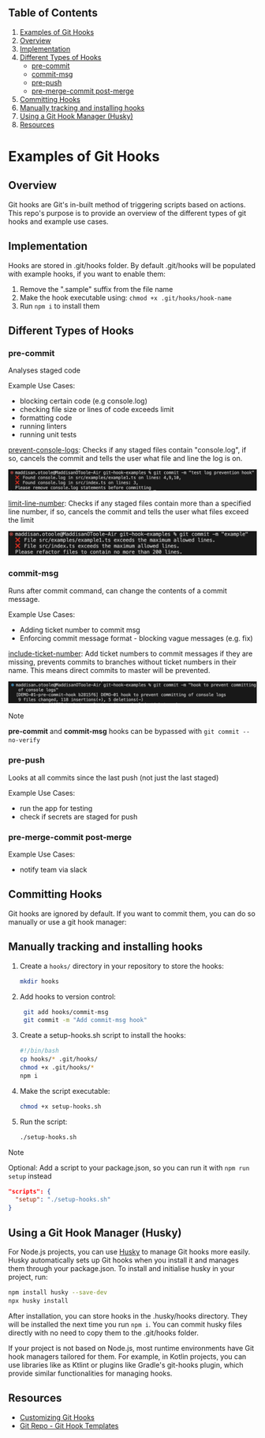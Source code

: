 ## Table of Contents

1. [Examples of Git Hooks](#examples-of-git-hooks)
2. [Overview](#overview)
3. [Implementation](#implementation)
4. [Different Types of Hooks](#different-types-of-hooks)
   - [pre-commit](#pre-commit)
   - [commit-msg](#commit-msg)
   - [pre-push](#pre-push)
   - [pre-merge-commit post-merge](#pre-merge-commit-post-merge)
5. [Committing Hooks](#committing-hooks)
6. [Manually tracking and installing hooks](#manually-tracking-and-installing-hooks)
7. [Using a Git Hook Manager (Husky)](#using-a-git-hook-manager-husky)
8. [Resources](#resources)


# Examples of Git Hooks

## Overview
Git hooks are Git's in-built method of triggering scripts based on actions. This repo's purpose is to provide an overview of the different types of git hooks and example use cases.

## Implementation
Hooks are stored in .git/hooks folder. 
By default .git/hooks will be populated with example hooks, if you want to enable them:
1. Remove the ".sample" suffix from the file name
2. Make the hook executable using: `chmod +x .git/hooks/hook-name`
3. Run `npm i` to install them

## Different Types of Hooks
### pre-commit
Analyses staged code

Example Use Cases: 
- blocking certain code (e.g console.log)
- checking file size or lines of code exceeds limit
- formatting code
- running linters
- running unit tests

[prevent-console-logs](hooks/examples/pre-commit.prevent-console-logs):
Checks if any staged files contain "console.log", if so, cancels the commit and tells the user what file and line the log is on.

![pre-commit example - prevent console logs](screenshots/prevent-console-logs.png)

[limit-line-number](hooks/examples/pre-commit.limit-line-number):
Checks if any staged files contain more than a specified line number, if so, cancels the commit and tells the user what files exceed the limit

![pre-commit example - limit line number](screenshots/limit-line-number.png)

### commit-msg
Runs after commit command, can change the contents of a commit message.

Example Use Cases: 
- Adding ticket number to commit msg
- Enforcing commit message format - blocking vague messages (e.g. fix)

[include-ticket-number](hooks/examples/commit-msg.include-ticket-number):
Add ticket numbers to commit messages if they are missing, prevents commits to branches without ticket numbers in their name. This means direct commits to master will be prevented. 

![commit-msg example - include ticket number](screenshots/include-ticket-number.png)

> [!NOTE]
> **pre-commit** and **commit-msg** hooks can be bypassed with `git commit --no-verify`

### pre-push
Looks at all commits since the last push (not just the last staged)

Example Use Cases: 
- run the app for testing
- check if secrets are staged for push

### pre-merge-commit post-merge

Example Use Cases: 
- notify team via slack

## Committing Hooks

Git hooks are ignored by default. If you want to commit them, you can do so manually or use a git hook manager:

## Manually tracking and installing hooks

1. Create a `hooks/` directory in your repository to store the hooks:
   ```bash
   mkdir hooks
   ```
2. Add hooks to version control:
   ```bash
    git add hooks/commit-msg
    git commit -m "Add commit-msg hook"
    ```
3. Create a setup-hooks.sh script to install the hooks:
    ```bash
    #!/bin/bash
    cp hooks/* .git/hooks/
    chmod +x .git/hooks/*
    npm i
    ```
4. Make the script executable:
    ```bash
    chmod +x setup-hooks.sh
    ```
5. Run the script:
    ```bash
    ./setup-hooks.sh
    ```
> [!NOTE]
> Optional: Add a script to your package.json, so you can run it with `npm run setup` instead
> 
> ```json
> "scripts": {
>   "setup": "./setup-hooks.sh"
> }
> ```

## Using a Git Hook Manager (Husky)
For Node.js projects, you can use [Husky](https://typicode.github.io/husky/) to manage Git hooks more easily. Husky automatically sets up Git hooks when you install it and manages them through your package.json.
To install and initialise husky in your project, run:

```bash
npm install husky --save-dev
npx husky install
```

After installation, you can store hooks in the .husky/hooks directory. They will be installed the next time you run `npm i`. You can commit husky files directly with no need to copy them to the .git/hooks folder.  

If your project is not based on Node.js, most runtime environments have Git hook managers tailored for them. For example, in Kotlin projects, you can use libraries like as Ktlint or plugins like Gradle's git-hooks plugin, which provide similar functionalities for managing hooks.

## Resources

- [Customizing Git Hooks](https://git-scm.com/book/en/v2/Customizing-Git-Git-Hooks)
- [Git Repo - Git Hook Templates ](https://github.com/git/git/tree/master/templates/hooks)

